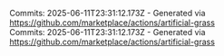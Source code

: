 Commits: 2025-06-11T23:31:12.173Z - Generated via https://github.com/marketplace/actions/artificial-grass
<br>
Commits: 2025-06-11T23:31:12.173Z - Generated via https://github.com/marketplace/actions/artificial-grass
<br>
